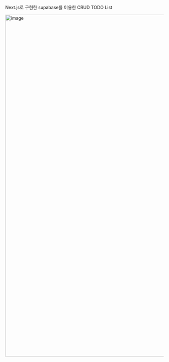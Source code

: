 
Next.js로 구현한 supabase를 이용한 CRUD TODO List

<img width="1088" alt="image" src="https://github.com/user-attachments/assets/d317e0c9-bb3f-4106-9c51-a07fbc8ff0f9" />


